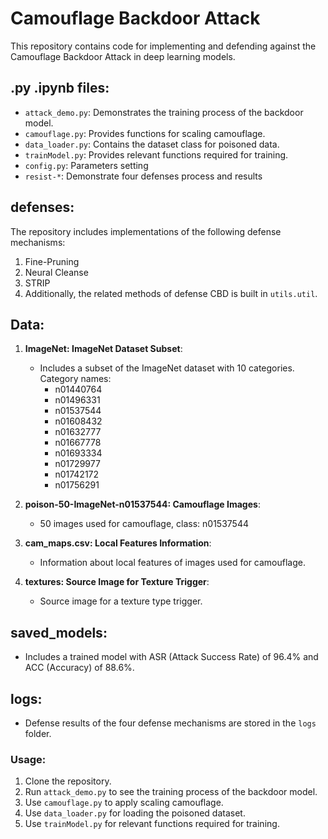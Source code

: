 # Camouflage Backdoor Attack

This repository contains code for implementing and defending against the Camouflage Backdoor Attack in deep learning models.

## .py .ipynb files:

- `attack_demo.py`: Demonstrates the training process of the backdoor model.
- `camouflage.py`: Provides functions for scaling camouflage.
- `data_loader.py`: Contains the dataset class for poisoned data.
- `trainModel.py`: Provides relevant functions required for training.
- `config.py`: Parameters setting
- `resist-*`: Demonstrate four defenses process and results

## defenses:

The repository includes implementations of the following defense mechanisms:
1. Fine-Pruning
2. Neural Cleanse
3. STRIP
4. Additionally, the related methods of defense CBD is built in `utils.util`.

## Data:

1. **ImageNet: ImageNet Dataset Subset**:
    - Includes a subset of the ImageNet dataset with 10 categories. Category names:
        - n01440764
        - n01496331
        - n01537544
        - n01608432
        - n01632777
        - n01667778
        - n01693334
        - n01729977
        - n01742172
        - n01756291

2. **poison-50-ImageNet-n01537544: Camouflage Images**:
    - 50 images used for camouflage, class: n01537544

3. **cam_maps.csv: Local Features Information**:
    - Information about local features of images used for camouflage.

4. **textures: Source Image for Texture Trigger**:
    - Source image for a texture type trigger.

## saved_models:
- Includes a trained model with ASR (Attack Success Rate) of 96.4% and ACC (Accuracy) of 88.6%.

## logs:
- Defense results of the four defense mechanisms are stored in the `logs` folder.

### Usage:

1. Clone the repository.
2. Run `attack_demo.py` to see the training process of the backdoor model.
3. Use `camouflage.py` to apply scaling camouflage.
4. Use `data_loader.py` for loading the poisoned dataset.
5. Use `trainModel.py` for relevant functions required for training.
